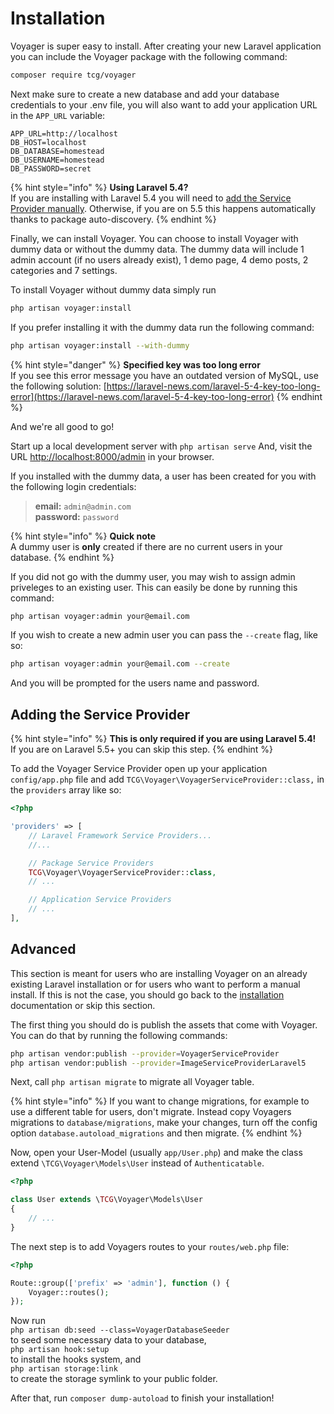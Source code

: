 # Installation

Voyager is super easy to install. After creating your new Laravel application you can include the Voyager package with the following command:

```bash
composer require tcg/voyager
```

Next make sure to create a new database and add your database credentials to your .env file, you will also want to add your application URL in the `APP_URL` variable:

```text
APP_URL=http://localhost
DB_HOST=localhost
DB_DATABASE=homestead
DB_USERNAME=homestead
DB_PASSWORD=secret
```

{% hint style="info" %}
**Using Laravel 5.4?**  
If you are installing with Laravel 5.4 you will need to [add the Service Provider manually](installation.md#adding-the-service-provider). Otherwise, if you are on 5.5 this happens automatically thanks to package auto-discovery.
{% endhint %}

Finally, we can install Voyager. You can choose to install Voyager with dummy data or without the dummy data. The dummy data will include 1 admin account \(if no users already exist\), 1 demo page, 4 demo posts, 2 categories and 7 settings.

To install Voyager without dummy data simply run

```bash
php artisan voyager:install
```

If you prefer installing it with the dummy data run the following command:

```bash
php artisan voyager:install --with-dummy
```

{% hint style="danger" %}
**Specified key was too long error**  
If you see this error message you have an outdated version of MySQL, use the following solution: [https://laravel-news.com/laravel-5-4-key-too-long-error](https://laravel-news.com/laravel-5-4-key-too-long-error)
{% endhint %}

And we're all good to go!

Start up a local development server with `php artisan serve` And, visit the URL [http://localhost:8000/admin](http://localhost:8000/admin) in your browser.

If you installed with the dummy data, a user has been created for you with the following login credentials:

> **email:** `admin@admin.com`  
> **password:** `password`

{% hint style="info" %}
**Quick note**  
A dummy user is **only** created if there are no current users in your database.
{% endhint %}

If you did not go with the dummy user, you may wish to assign admin priveleges to an existing user. This can easily be done by running this command:

```bash
php artisan voyager:admin your@email.com
```

If you wish to create a new admin user you can pass the `--create` flag, like so:

```bash
php artisan voyager:admin your@email.com --create
```

And you will be prompted for the users name and password.

## Adding the Service Provider

{% hint style="info" %}
**This is only required if you are using Laravel 5.4!**  
If you are on Laravel 5.5+ you can skip this step.
{% endhint %}

To add the Voyager Service Provider open up your application `config/app.php` file and add `TCG\Voyager\VoyagerServiceProvider::class,` in the `providers` array like so:

```php
<?php

'providers' => [
    // Laravel Framework Service Providers...
    //...

    // Package Service Providers
    TCG\Voyager\VoyagerServiceProvider::class,
    // ...

    // Application Service Providers
    // ...
],
```

## Advanced

This section is meant for users who are installing Voyager on an already existing Laravel installation or for users who want to perform a manual install. If this is not the case, you should go back to the [installation](installation.md) documentation or skip this section.

The first thing you should do is publish the assets that come with Voyager. You can do that by running the following commands:

```bash
php artisan vendor:publish --provider=VoyagerServiceProvider
php artisan vendor:publish --provider=ImageServiceProviderLaravel5
```

Next, call `php artisan migrate` to migrate all Voyager table.

{% hint style="info" %}
If you want to change migrations, for example to use a different table for users, don't migrate. Instead copy Voyagers migrations to `database/migrations`, make your changes, turn off the config option `database.autoload_migrations` and then migrate.
{% endhint %}

Now, open your User-Model \(usually `app/User.php`\) and make the class extend `\TCG\Voyager\Models\User` instead of `Authenticatable`.

```php
<?php

class User extends \TCG\Voyager\Models\User
{
    // ...
}
```

The next step is to add Voyagers routes to your `routes/web.php` file:

```php
<?php

Route::group(['prefix' => 'admin'], function () {
    Voyager::routes();
});
```

Now run  
`php artisan db:seed --class=VoyagerDatabaseSeeder`  
to seed some necessary data to your database,  
`php artisan hook:setup`  
to install the hooks system, and  
`php artisan storage:link`  
to create the storage symlink to your public folder.

After that, run `composer dump-autoload` to finish your installation!

